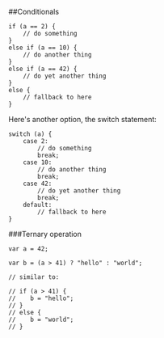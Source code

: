 ##Conditionals

    if (a == 2) {
        // do something
    }
    else if (a == 10) {
        // do another thing
    }
    else if (a == 42) {
        // do yet another thing
    }
    else {
        // fallback to here
    }


Here's another option, the switch statement:


    switch (a) {
        case 2:
            // do something
            break;
        case 10:
            // do another thing
            break;
        case 42:
            // do yet another thing
            break;
        default:
            // fallback to here
    }

###Ternary operation

    var a = 42;

    var b = (a > 41) ? "hello" : "world";

    // similar to:

    // if (a > 41) {
    //    b = "hello";
    // }
    // else {
    //    b = "world";
    // }



